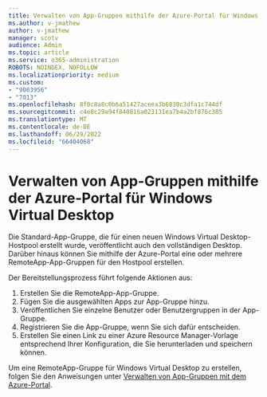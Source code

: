 ```yaml
---
title: Verwalten von App-Gruppen mithilfe der Azure-Portal für Windows Virtual Desktop
ms.author: v-jmathew
author: v-jmathew
manager: scotv
audience: Admin
ms.topic: article
ms.service: o365-administration
ROBOTS: NOINDEX, NOFOLLOW
ms.localizationpriority: medium
ms.custom:
- "9003956"
- "7013"
ms.openlocfilehash: 8f0c8a8c0b6a51427aceea3b6830c3dfa1c744df
ms.sourcegitcommit: c4e8c29a94f840816a023131ea7b4a2bf876c305
ms.translationtype: MT
ms.contentlocale: de-DE
ms.lasthandoff: 06/29/2022
ms.locfileid: "66404068"
---
```

# <a name="manage-app-groups-by-using-the-azure-portal-for-windows-virtual-desktop"></a>Verwalten von App-Gruppen mithilfe der Azure-Portal für Windows Virtual Desktop

Die Standard-App-Gruppe, die für einen neuen Windows Virtual Desktop-Hostpool erstellt wurde, veröffentlicht auch den vollständigen Desktop. Darüber hinaus können Sie mithilfe der Azure-Portal eine oder mehrere RemoteApp-App-Gruppen für den Hostpool erstellen.

Der Bereitstellungsprozess führt folgende Aktionen aus:

1. Erstellen Sie die RemoteApp-App-Gruppe.
2. Fügen Sie die ausgewählten Apps zur App-Gruppe hinzu.
3. Veröffentlichen Sie einzelne Benutzer oder Benutzergruppen in der App-Gruppe.
4. Registrieren Sie die App-Gruppe, wenn Sie sich dafür entscheiden.
5. Erstellen Sie einen Link zu einer Azure Resource Manager-Vorlage entsprechend Ihrer Konfiguration, die Sie herunterladen und speichern können.

Um eine RemoteApp-Gruppe für Windows Virtual Desktop zu erstellen, folgen Sie den Anweisungen unter [Verwalten von App-Gruppen mit dem Azure-Portal](https://go.microsoft.com/fwlink/?linkid=2129550).
